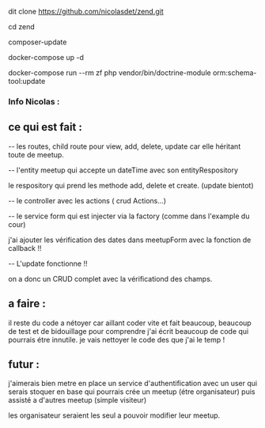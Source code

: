 

dit clone https://github.com/nicolasdet/zend.git

cd zend

composer-update

docker-compose up -d

docker-compose run --rm zf php vendor/bin/doctrine-module orm:schema-tool:update




### Info Nicolas :

## ce qui est fait :


-- les routes, child route pour view, add, delete, update
car elle héritant toute de meetup. 

-- l'entity meetup qui accepte un dateTime avec son entityRespository

le respository qui prend les methode add, delete et create.  (update bientot)


-- le controller avec les actions ( crud Actions...)

-- le service form qui est injecter via la factory (comme dans l'example du cour)

j'ai ajouter les vérification des dates dans meetupForm avec la fonction de callback !!


-- L'update fonctionne !! 

on a donc un CRUD complet avec la vérificationd des champs. 

## a faire :

il reste du code a nétoyer car aillant coder vite et fait beaucoup, beaucoup  de test et de bidouillage pour comprendre j'ai écrit beaucoup de code qui pourrais étre innutile. je vais nettoyer le code des que j'ai le temp !


## futur : 

j'aimerais bien metre en place un service d'authentification avec un user qui serais stoquer en base qui pourrais crée un meetup (étre organisateur)
puis assisté a d'autres meetup (simple visiteur)

les organisateur seraient les seul a pouvoir modifier leur meetup. 


